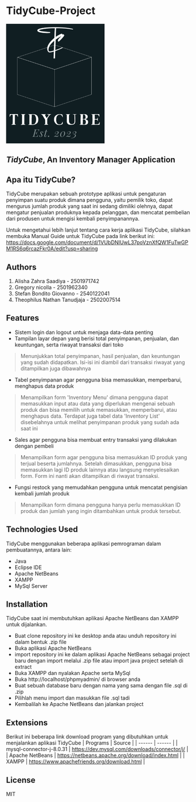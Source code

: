 # TidyCube-Project
![logo](./Moon_light_logo_template_1.png)
## _TidyCube_, An Inventory Manager Application

## Apa itu TidyCube?
TidyCube merupakan sebuah prototype aplikasi untuk pengaturan penyimpan suatu produk dimana pengguna, yaitu pemilik toko, dapat mengurus jumlah produk yang saat ini sedang dimiliki olehnya, dapat mengatur penjualan produknya kepada pelanggan, dan mencatat pembelian dari produsen untuk mengisi kembali penyimpanannya.

Untuk mengetahui lebih lanjut tentang cara kerja aplikasi TidyCube, silahkan membuka Manual Guide untuk TidyCube pada link berikut ini: 
https://docs.google.com/document/d/1VUbDNIUwL37poVznXfQW1FuTwGPM1RS6q6rcazFkr0A/edit?usp=sharing

## Authors
1. Alisha Zahra Saadiya - 2501971742
2. Gregory nicolla - 2501962340
3. Stefan Bondito Giovanno - 2540122041
4. Theophilus Nathan Tanudjaja - 2502007514

## Features
- Sistem login dan logout untuk menjaga data-data penting
- Tampilan layar depan yang berisi total penyimpanan, penjualan, dan keuntungan, serta riwayat transaksi dari toko
> Menunjukkan total penyimpanan, hasil penjualan, dan keuntungan yang sudah didapatkan. Isi-isi ini diambil dari transaksi riwayat yang ditampilkan juga dibawahnya
- Tabel penyimpanan agar pengguna bisa memasukkan, memperbarui, menghapus data produk
> Menampilkan form 'Inventory Menu' dimana pengguna dapat memasukkan input atau data yang diperlukan mengenai sebuah produk dan bisa memilih untuk memasukkan, memperbarui, atau menghapus data. Terdapat juga tabel data 'Inventory List' disebelahnya untuk melihat penyimpanan produk yang sudah ada saat ini
- Sales agar pengguna bisa membuat entry transaksi yang dilakukan dengan pembeli
> Menampilkan form agar pengguna bisa memasukkan ID produk yang terjual beserta jumlahnya. Setelah dimasukkan, pengguna bisa memasukkan lagi ID produk lainnya atau langsung menyelesaikan form. Form ini nanti akan ditampilkan di riwayat transaksi.
- Fungsi restock yang memudahkan pengguna untuk mencatat pengisian kembali jumlah produk
> Menampilkan form dimana pengguna hanya perlu memasukkan ID produk dan jumlah yang ingin ditambahkan untuk produk tersebut.

## Technologies Used
TidyCube menggunakan beberapa aplikasi pemrograman dalam pembuatannya, antara lain:
- Java
- Eclipse IDE
- Apache NetBeans
- XAMPP
- MySql Server

## Installation
TidyCube saat ini membutuhkan aplikasi Apache NetBeans dan XAMPP untuk dijalankan.
- Buat clone repository ini ke desktop anda atau unduh repository ini dalam bentuk .zip file
- Buka aplikasi Apache NetBeans
- import repository ini ke dalam aplikasi Apache NetBeans sebagai project baru dengan import melalui .zip file atau import java project setelah di extract
- Buka XAMPP dan nyalakan Apache serta MySql
- Buka http://localhost/phpmyadmin/ di browser anda
- Buat sebuah database baru dengan nama yang sama dengan file .sql di .zip
- Pilihlah menu import dan masukkan file .sql tadi
- Kembalilah ke Apache NetBeans dan jalankan project

## Extensions
Berikut ini beberapa link download program yang dibutuhkan untuk menjalankan aplikasi TidyCube
| Programs | Source |
| ------ | ------ |
| mysql-connector-j-8.0.31 | https://dev.mysql.com/downloads/connector/j/ |
| Apache NetBeans | https://netbeans.apache.org/download/index.html |
| XAMPP | https://www.apachefriends.org/download.html |


## License

MIT



